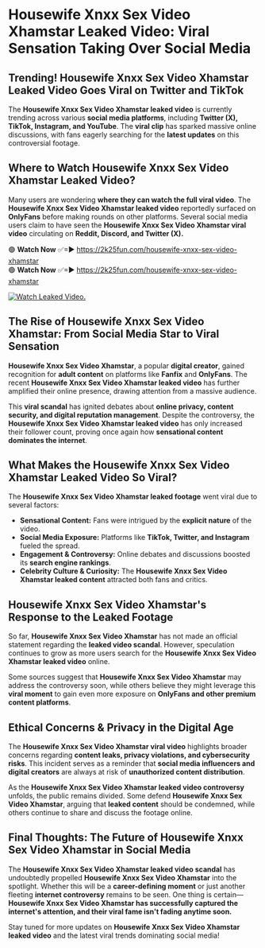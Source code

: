 # Housewife Xnxx Sex Video Xhamstar Leaked Video: Viral Sensation Taking Over Social Media

## **Trending! Housewife Xnxx Sex Video Xhamstar Leaked Video Goes Viral on Twitter and TikTok**
The **Housewife Xnxx Sex Video Xhamstar leaked video** is currently trending across various **social media platforms**, including **Twitter (X), TikTok, Instagram, and YouTube**. The **viral clip** has sparked massive online discussions, with fans eagerly searching for the **latest updates** on this controversial footage.

## **Where to Watch Housewife Xnxx Sex Video Xhamstar Leaked Video?**
Many users are wondering **where they can watch the full viral video**. The **Housewife Xnxx Sex Video Xhamstar leaked video** reportedly surfaced on **OnlyFans** before making rounds on other platforms. Several social media users claim to have seen the **Housewife Xnxx Sex Video Xhamstar viral video** circulating on **Reddit, Discord, and Twitter (X).**

🟢 **Watch Now** ✅=► https://2k25fun.com/housewife-xnxx-sex-video-xhamstar  
🟢 **Watch Now** ✅=► https://2k25fun.com/housewife-xnxx-sex-video-xhamstar  

[![Watch Leaked Video.](https://miro.medium.com/v2/resize:fit:828/format:webp/1*cilzJN44JGOrTw9NJCrNHA.gif "Watch Leaked Video")](https://2k25fun.com/housewife-xnxx-sex-video-xhamstar)

## **The Rise of Housewife Xnxx Sex Video Xhamstar: From Social Media Star to Viral Sensation**
**Housewife Xnxx Sex Video Xhamstar**, a popular **digital creator**, gained recognition for **adult content** on platforms like **Fanfix** and **OnlyFans**. The recent **Housewife Xnxx Sex Video Xhamstar leaked video** has further amplified their online presence, drawing attention from a massive audience.

This **viral scandal** has ignited debates about **online privacy, content security, and digital reputation management**. Despite the controversy, the **Housewife Xnxx Sex Video Xhamstar leaked video** has only increased their follower count, proving once again how **sensational content dominates the internet**.

## **What Makes the Housewife Xnxx Sex Video Xhamstar Leaked Video So Viral?**
The **Housewife Xnxx Sex Video Xhamstar leaked footage** went viral due to several factors:
- **Sensational Content:** Fans were intrigued by the **explicit nature** of the video.
- **Social Media Exposure:** Platforms like **TikTok, Twitter, and Instagram** fueled the spread.
- **Engagement & Controversy:** Online debates and discussions boosted its **search engine rankings**.
- **Celebrity Culture & Curiosity:** The **Housewife Xnxx Sex Video Xhamstar leaked content** attracted both fans and critics.

## **Housewife Xnxx Sex Video Xhamstar's Response to the Leaked Footage**
So far, **Housewife Xnxx Sex Video Xhamstar** has not made an official statement regarding the **leaked video scandal**. However, speculation continues to grow as more users search for the **Housewife Xnxx Sex Video Xhamstar leaked video** online.

Some sources suggest that **Housewife Xnxx Sex Video Xhamstar** may address the controversy soon, while others believe they might leverage this **viral moment** to gain even more exposure on **OnlyFans and other premium content platforms**.

## **Ethical Concerns & Privacy in the Digital Age**
The **Housewife Xnxx Sex Video Xhamstar viral video** highlights broader concerns regarding **content leaks, privacy violations, and cybersecurity risks**. This incident serves as a reminder that **social media influencers and digital creators** are always at risk of **unauthorized content distribution**.

As the **Housewife Xnxx Sex Video Xhamstar leaked video controversy** unfolds, the public remains divided. Some defend **Housewife Xnxx Sex Video Xhamstar**, arguing that **leaked content** should be condemned, while others continue to share and discuss the footage online.

## **Final Thoughts: The Future of Housewife Xnxx Sex Video Xhamstar in Social Media**
The **Housewife Xnxx Sex Video Xhamstar leaked video scandal** has undoubtedly propelled **Housewife Xnxx Sex Video Xhamstar** into the spotlight. Whether this will be a **career-defining moment** or just another fleeting **internet controversy** remains to be seen. One thing is certain—**Housewife Xnxx Sex Video Xhamstar has successfully captured the internet's attention, and their viral fame isn't fading anytime soon.**

Stay tuned for more updates on **Housewife Xnxx Sex Video Xhamstar leaked video** and the latest viral trends dominating social media!